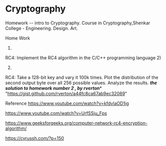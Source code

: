 # Cryptography

Homework -- intro to Cryptography.
Course in Cryptography,Shenkar College - Engineering. Design. Art. 

Home Work 

1)

RC4: Implement the RC4 algorithm in the C/C++ programming language 2) 

2)

RC4: Take a 128-bit key and vary it 100k times. 
Plot the distribution of the second output byte over all 256 possible values. Analyze the results. 
***the solution to homework number 2 , by rverton****
"https://gist.github.com/rverton/a44fc8ca67ab9ec32089"


Reference
https://www.youtube.com/watch?v=kfdvlaOD1ig 

https://www.youtube.com/watch?v=UrfSSju_Fps

https://www.geeksforgeeks.org/computer-network-rc4-encryption-algorithm/

https://cyrussh.com/?p=150
